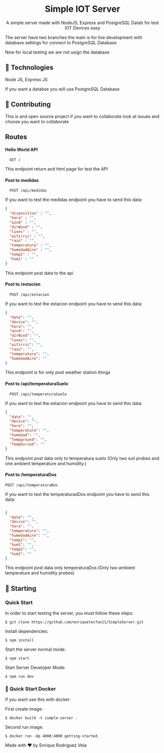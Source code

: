 <h1  align="center">Simple IOT Server</h1>
<p  align="center">
A simple server made with NodeJS, Express and PostgreSQL Datab for test IOT Devices easy

The server have two branches the main is for live development with database settings for connect to PostgreSQL Database

Now for local testing we are not usign the database

## 🚀 Technologies

Node JS, Express JS

If you want a  databse you will use PostgreSQL Database

## 📝 Contributing

This is and open source project if you want to collaborate look at issues and choose you want to collaborate

## Routes

#### Hello World API

```http
  GET /
```

This endpoint return and html page for test the API

#### Post to medidas

```http
  POST /api/medidas
```



If you want to test the medidas endpoint you have to send this data:

```json
{
  "dispositivo" : "",
  "hora" : "",
  "wind" : "",
  "dirWind" : "",
  "luxes" : "",
  "wifirrsi" : "",
  "rain" : "",
  "temperatura" : "",
  "humedadAire" : "",
  "temp1" : "",
  "hum1" : ""
}
```

This endpoint post data to the api

#### Post to /estacion

```http
  POST /api/estacion
```


If you want to test the estacion endpoint you have to send this data:

```json
{
  "date": "",
  "device": "",
  "hora": "",
  "wind": "",
  "dirWind": "",
  "luxes": "",
  "wifirrsi": "",
  "rain": "",
  "temperatura": "",
  "humedadAire": ""
}
```

This endpoint is for only post weather station things

#### Post to /api/temperaturaSuelo

```http
  POST /api/temperaturaSuelo
```



If you want to test the estacion endpoint you have to send this data:

```json
{
  "date": "",
  "device": "",
  "hora": "",
  "temperatura": "",
  "humedad": "",
  "Tempground": "",
  "Tempburied": ""
}
```


This endpoint post data only to temperatura suelo (Only two soil probes and one ambient temperature and humidity.)

#### Post to /temperaturaDos

```
POST /api/temperaturaDos
```



If you want to test the temperaturadDos endpoint you have to send this data:

```json

{
  "date": "",
  "device": "",
  "hora": "",
  "temperatura": "",
  "humedadAire": "",
  "temp1": "",
  "hum1": "",
  "temp2": "",
  "hum2": ""
}
```

This endpoint post data only temperaturaDos (Only two ambient temperature and humidity probes)

## 🏁 Starting

### Quick Start

In order to start testing the server, you must follow these steps:

```console
$ git clone https://github.com/enriquetecfan11/SimpleServer.git
```

Install dependencies:

```console
$ npm install
```

  Start the server normal mode:

```console
$ npm start
```

Start Server Developer Mode:

```console
$ npm run dev
```

### 🐳 Quick Start Docker

If you want use this with docker:

First create image:

```console
$ docker build -t simple-server .
```

Second run image:

```console
$ docker run -dp 4000:4000 getting-started.
```

Made with ❤️ by Enrique Rodriguez Vela
